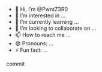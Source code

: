 - 👋 Hi, I’m @PwntZ3R0
- 👀 I’m interested in ...
- 🌱 I’m currently learning ...
- 💞️ I’m looking to collaborate on ...
- 📫 How to reach me ...
- 😄 Pronouns: ...
- ⚡ Fun fact: ...

<!---
PwntZ3R0/PwntZ3R0 is a ✨ special ✨ repository because its `README.md` (this file) appears on your GitHub profile.
You can click the Preview link to take a look at your changes.
--->commit
